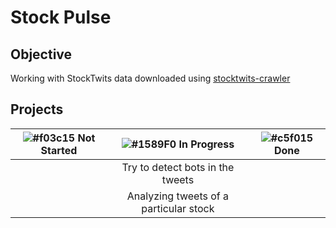 # Stock Pulse

## Objective

Working with StockTwits data downloaded using [stocktwits-crawler]([https://www.google.com](https://github.com/anshulrao/stocktwits-crawler)https://github.com/anshulrao/stocktwits-crawler)

## Projects

| ![#f03c15](https://placehold.co/15x15/f03c15/f03c15.png) Not Started | ![#1589F0](https://placehold.co/15x15/1589F0/1589F0.png) In Progress | ![#c5f015](https://placehold.co/15x15/c5f015/c5f015.png) Done |
|:--------------:|:--------------:|:--------------:|
| | Try to detect bots in the tweets   | |
| | Analyzing tweets of a particular stock   | |
